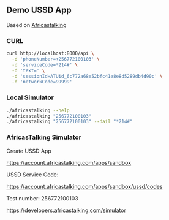 ## Demo USSD App

Based on [Africastalking](https://africastalking.com)

### CURL

```bash
curl http://localhost:8000/api \
  -d 'phoneNumber=+256772100103' \
  -d 'serviceCode=*214#' \
  -d 'text=' \
  -d 'sessionId=ATUid_6c772a68e52bfc41e8e8d5289db4d90c' \
  -d 'networkCode=99999'
```

### Local Simulator

```bash
./africastalking --help
./africastalking "256772100103"
./africastalking "256772100103" --dail "*214#"
```

### AfricasTalking Simulator

Create USSD App

https://account.africastalking.com/apps/sandbox

USSD Service Code: 

https://account.africastalking.com/apps/sandbox/ussd/codes

Test number: 256772100103

https://developers.africastalking.com/simulator
